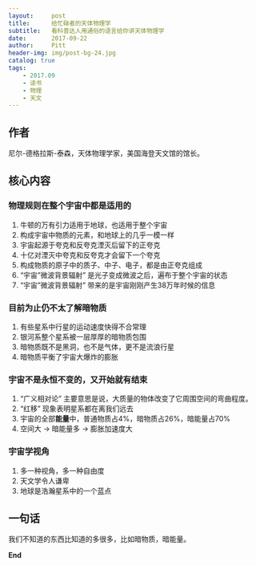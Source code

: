 ```yaml
---
layout:     post
title:      给忙碌者的天体物理学
subtitle:   看科普达人用通俗的语言给你讲天体物理学
date:       2017-09-22
author:     Pitt
header-img: img/post-bg-24.jpg
catalog: true
tags:
    - 2017.09
    - 读书
    - 物理
    - 天文
---
```



## 作者

尼尔-德格拉斯-泰森，天体物理学家，美国海登天文馆的馆长。


## 核心内容

### 物理规则在整个宇宙中都是适用的

1. 牛顿的万有引力适用于地球，也适用于整个宇宙
2. 构成宇宙中物质的元素，和地球上的几乎一模一样
3. 宇宙起源于夸克和反夸克湮灭后留下的正夸克
4. 十亿对湮灭中夸克和反夸克才会留下一个夸克
5. 构成物质的原子中的质子、中子、电子，都是由正夸克组成
6. “宇宙”微波背景辐射” 是光子变成微波之后，遍布于整个宇宙的状态
7. “宇宙”微波背景辐射” 带来的是宇宙刚刚产生38万年时候的信息


### 目前为止仍不太了解暗物质

1. 有些星系中行星的运动速度快得不合常理
2. 银河系整个星系被一层厚厚的暗物质包围
3. 暗物质既不是黑洞，也不是气体，更不是流浪行星
4. 暗物质平衡了宇宙大爆炸的膨胀


### 宇宙不是永恒不变的，又开始就有结束

1. “广义相对论” 主要意思是说，大质量的物体改变了它周围空间的弯曲程度。
2. “红移” 现象表明星系都在离我们远去
3. 宇宙的全部**能量**中，普通物质占4%，暗物质占26%，暗能量占70%
4. 空间大 -> 暗能量多 -> 膨胀加速度大


### 宇宙学视角

1. 多一种视角，多一种自由度
2. 天文学令人谦卑
3. 地球是浩瀚星系中的一个蓝点


## 一句话
我们不知道的东西比知道的多很多，比如暗物质，暗能量。


**End**